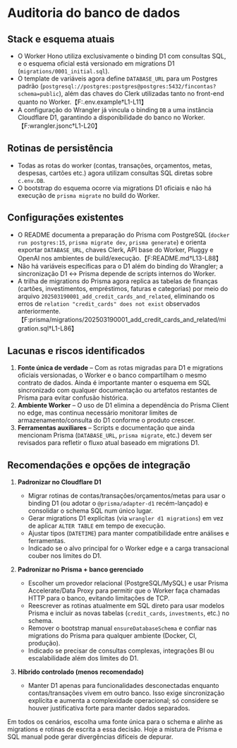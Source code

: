 # Auditoria do banco de dados

## Stack e esquema atuais
- O Worker Hono utiliza exclusivamente o binding D1 com consultas SQL, e o esquema oficial está versionado em migrations D1 (`migrations/0001_initial.sql`).
- O template de variáveis agora define `DATABASE_URL` para um Postgres padrão (`postgresql://postgres:postgres@postgres:5432/fincontas?schema=public`), além das chaves do Clerk utilizadas tanto no front-end quanto no Worker.【F:.env.example†L1-L11】
- A configuração do Wrangler já vincula o binding `DB` a uma instância Cloudflare D1, garantindo a disponibilidade do banco no Worker.【F:wrangler.jsonc†L1-L20】

## Rotinas de persistência
- Todas as rotas do worker (contas, transações, orçamentos, metas, despesas, cartões etc.) agora utilizam consultas SQL diretas sobre `c.env.DB`.
- O bootstrap do esquema ocorre via migrations D1 oficiais e não há execução de `prisma migrate` no build do Worker.

## Configurações existentes
- O README documenta a preparação do Prisma com PostgreSQL (`docker run postgres:15`, `prisma migrate dev`, `prisma generate`) e orienta exportar `DATABASE_URL`, chaves Clerk, API base do Worker, Pluggy e OpenAI nos ambientes de build/execução.【F:README.md†L13-L88】
- Não há variáveis específicas para o D1 além do binding do Wrangler; a sincronização D1 ↔ Prisma depende de scripts internos do Worker.
- A trilha de migrations do Prisma agora replica as tabelas de finanças (cartões, investimentos, empréstimos, faturas e categorias) por meio do arquivo `202503190001_add_credit_cards_and_related`, eliminando os erros de `relation "credit_cards" does not exist` observados anteriormente.【F:prisma/migrations/202503190001_add_credit_cards_and_related/migration.sql†L1-L86】

## Lacunas e riscos identificados
1. **Fonte única de verdade** – Com as rotas migradas para D1 e migrations oficiais versionadas, o Worker e o banco compartilham o mesmo contrato de dados. Ainda é importante manter o esquema em SQL sincronizado com qualquer documentação ou artefatos restantes de Prisma para evitar confusão histórica.
2. **Ambiente Worker** – O uso de D1 elimina a dependência do Prisma Client no edge, mas continua necessário monitorar limites de armazenamento/consulta do D1 conforme o produto crescer.
3. **Ferramentas auxiliares** – Scripts e documentação que ainda mencionam Prisma (`DATABASE_URL`, `prisma migrate`, etc.) devem ser revisados para refletir o fluxo atual baseado em migrations D1.

## Recomendações e opções de integração
1. **Padronizar no Cloudflare D1**
   - Migrar rotinas de contas/transações/orçamentos/metas para usar o binding D1 (ou adotar o `@prisma/adapter-d1` recém-lançado) e consolidar o schema SQL num único lugar.
   - Gerar migrations D1 explícitas (via `wrangler d1 migrations`) em vez de aplicar `ALTER TABLE` em tempo de execução.
   - Ajustar tipos (`DATETIME`) para manter compatibilidade entre análises e ferramentas.
   - Indicado se o alvo principal for o Worker edge e a carga transacional couber nos limites do D1.

2. **Padronizar no Prisma + banco gerenciado**
   - Escolher um provedor relacional (PostgreSQL/MySQL) e usar Prisma Accelerate/Data Proxy para permitir que o Worker faça chamadas HTTP para o banco, evitando limitações de TCP.
   - Reescrever as rotinas atualmente em SQL direto para usar modelos Prisma e incluir as novas tabelas (`credit_cards`, `investments`, etc.) no schema.
   - Remover o bootstrap manual `ensureDatabaseSchema` e confiar nas migrations do Prisma para qualquer ambiente (Docker, CI, produção).
   - Indicado se precisar de consultas complexas, integrações BI ou escalabilidade além dos limites do D1.

3. **Híbrido controlado (menos recomendado)**
   - Manter D1 apenas para funcionalidades desconectadas enquanto contas/transações vivem em outro banco. Isso exige sincronização explícita e aumenta a complexidade operacional; só considere se houver justificativa forte para manter dados separados.

Em todos os cenários, escolha uma fonte única para o schema e alinhe as migrations e rotinas de escrita a essa decisão. Hoje a mistura de Prisma e SQL manual pode gerar divergências difíceis de depurar.
